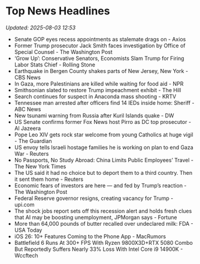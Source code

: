 # Top News Headlines

_Updated: 2025-08-03 12:53_

- Senate GOP eyes recess appointments as stalemate drags on - Axios
- Former Trump prosecutor Jack Smith faces investigation by Office of Special Counsel - The Washington Post
- ‘Grow Up’: Conservative Senators, Economists Slam Trump for Firing Labor Stats Chief - Rolling Stone
- Earthquake in Bergen County shakes parts of New Jersey, New York - CBS News
- In Gaza, more Palestinians are killed while waiting for food aid - NPR
- Smithsonian slated to restore Trump impeachment exhibit - The Hill
- Search continues for suspect in Anaconda mass shooting - KRTV
- Tennessee man arrested after officers find 14 IEDs inside home: Sheriff - ABC News
- New tsunami warning from Russia after Kuril Islands quake - DW
- US Senate confirms former Fox News host Pirro as DC top prosecutor - Al Jazeera
- Pope Leo XIV gets rock star welcome from young Catholics at huge vigil - The Guardian
- US envoy tells Israeli hostage families he is working on plan to end Gaza War - Reuters
- No Passports, No Study Abroad: China Limits Public Employees’ Travel - The New York Times
- The US said it had no choice but to deport them to a third country. Then it sent them home - Reuters
- Economic fears of investors are here — and fed by Trump’s reaction - The Washington Post
- Federal Reserve governor resigns, creating vacancy for Trump - upi.com
- The shock jobs report sets off this recession alert and holds fresh clues that AI may be boosting unemployment, JPMorgan says - Fortune
- More than 64,000 pounds of butter recalled over undeclared milk: FDA - USA Today
- iOS 26: 10+ Features Coming to the Phone App - MacRumors
- Battlefield 6 Runs At 300+ FPS With Ryzen 9800X3D+RTX 5080 Combo But Reportedly Suffers Nearly 33% Loss With Intel Core i9 14900K - Wccftech